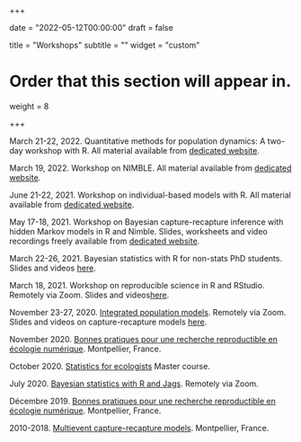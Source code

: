 +++

date = "2022-05-12T00:00:00"
draft = false

title = "Workshops"
subtitle = ""
widget = "custom"

# Order that this section will appear in.
weight = 8

+++

March 21-22, 2022. Quantitative methods for population dynamics: A two-day workshop with R. All material available from [dedicated website](https://oliviergimenez.github.io/popdyn-workshop/). 

March 19, 2022. Workshop on NIMBLE. All material available from [dedicated website](https://oliviergimenez.github.io/nimble-workshop/#1). 

June 21-22, 2021. Workshop on individual-based models with R. All material available from [dedicated website](https://sarahbauduin.github.io/formation_IBM_NetLogoR/). 

May 17-18, 2021. Workshop on Bayesian capture-recapture inference with hidden Markov models in R and Nimble. Slides, worksheets and video recordings freely available from [dedicated website](https://oliviergimenez.github.io/bayesian-cr-workshop/). 

March 22-26, 2021. Bayesian statistics with R for non-stats PhD students. Slides and videos [here](https://oliviergimenez.github.io/bayesian-stats-with-R/).

March 18, 2021. Workshop on reproducible science in R and RStudio. Remotely via Zoom. Slides and videos[here](https://oliviergimenez.github.io/reproducible-science-workshop/). 

November 23-27, 2020. [Integrated population models](http://www.phidot.org/forum/viewtopic.php?f=8&t=3968). Remotely via Zoom. Slides and videos on capture-recapture models [here](https://github.com/oliviergimenez/IPMworkshop). 

November 2020. [Bonnes pratiques pour une recherche reproductible en écologie numérique](https://www.fondationbiodiversite.fr/evenement/frb-cesab-formation-reproductibilite-2020/). Montpellier, France.

October 2020. [Statistics for ecologists](https://github.com/oliviergimenez/statistics-for-ecologists-Master-courses) Master course. 

July 2020. [Bayesian statistics with R and Jags](https://github.com/oliviergimenez/Bayesian_Workshop). Remotely via Zoom.

Décembre 2019. [Bonnes pratiques pour une recherche reproductible en écologie numérique](https://frbcesab.github.io/datatoolbox/index.html#1). Montpellier, France. 

2010-2018. [Multievent capture-recapture models](http://www.phidot.org/forum/viewtopic.php?f=8&t=3553). Montpellier, France.
